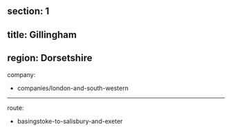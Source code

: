 ﻿section: 1
----
title: Gillingham
----
region: Dorsetshire
----
company:
- companies/london-and-south-western
----
route:
- basingstoke-to-salisbury-and-exeter

